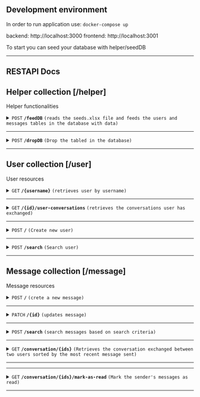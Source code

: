 ## Development environment

In order to run application use:
      `docker-compose up`


backend: http://localhost:3000
frontend: http://localhost:3001

To start you can seed your database with helper/seedDB


------------------------------------------------------------------------------------------
## RESTAPI Docs
## Helper collection [/helper]
Helper functionalities

<details>
 <summary>
      <code>POST</code> <code><b>/feedDB</b></code> 
      <code>(reads the seeds.xlsx file and feeds the users and messages tables in the database with data)</code>
</summary>

##### Responses

> | http code     | content-type                      | response                                                            |
> |---------------|-----------------------------------|---------------------------------------------------------------------|
> | `200`         | `application/json`        | `{"messages": "Messages created", "users": "Users created"}`                                |
> | `400`         | `application/json`                | `{"error": "Error message"}`                            |

##### Example

> 
>  http://localhost:3000/helper/feedDB
> 

</details>

------------------------------------------------------------------------------------------------------------------------------------------------------------------------------------------

<details>
 <summary>
      <code>POST</code> <code><b>/dropDB</b></code> 
      <code>(Drop the tabled in the database)</code>
</summary>

##### Responses

> | http code     | content-type                      | response                                                            |
> |---------------|-----------------------------------|---------------------------------------------------------------------|
> | `200`         | `application/json`        | `{"description": "DROP OK"}`                                |
> | `400`         | `application/json`                | `{"error": "Error message"}`                            |

##### Example

> 
>  http://localhost:3000/helper/dropDB
> 

</details>

------------------------------------------------------------------------------------------------------------------------------------------------------------------------------------------


## User collection [/user]
User resources

<details>
 <summary>
      <code>GET</code> <code><b>/{username}</b></code> 
      <code>(retrieves user by username)</code>
</summary>

##### Parameters

> | name      |  type     | data type               | description                                                           |
> |-----------|-----------|-------------------------|-----------------------------------------------------------------------|
> | username      |  required | string   | username of user  |

##### Responses

> | http code     | content-type                      | response                                                            |
> |---------------|-----------------------------------|---------------------------------------------------------------------|
> | `200`         | `application/json`        | `{"id": 1, "firstname": "Marios", "lastname": "Pats", "username": "marios", "gender": "Male", "birthday": "2000-01-01"}`                                |
> | `400`         | `application/json`                | `{"error": "Error message"}`                            |

##### Example

> 
>  http://localhost:3000/user/marios
> 

</details>

----------------------------------------------------------------------------------------------------------

<details>
 <summary>
      <code>GET</code> <code><b>/{id}/user-conversations</b></code> 
      <code>(retrieves the conversations user has exchanged)</code>
</summary>

##### Parameters

> | name      |  type     | data type               | description                                                           |
> |-----------|-----------|-------------------------|-----------------------------------------------------------------------|
> | id      |  required |    | id of user |

##### Query params

> | name      |  type     | data type               | description                                                           |
> |-----------|-----------|-------------------------|-----------------------------------------------------------------------|
> | fields      |  optional | string seperated with comma(,)   | fields of message object  |
>| limit      |  optional | boolean true/false   | limit the request to only include one message |

##### Responses

> | http code     | content-type                      | response                                                            |
> |---------------|-----------------------------------|---------------------------------------------------------------------|
> | `200`         | `application/json`        | `[]UserModel`                                |
> | `400`         | `application/json`                | `{"error": "Error message"}`                            |

##### Example

> http://localhost:3000/user/1/user-conversations
>
>  http://localhost:3000/user/1/user-conversations?fields=seen,content&limit=true
>

</details>

--------------------------------------------------------------------------------------------------------------

<details>
 <summary>
      <code>POST</code> <code><b>/</b></code> 
      <code>(Create new user)</code>
</summary>

##### Request body (json)

> | name      |  type     | data type               | description                                                           |
> |-----------|-----------|-------------------------|-----------------------------------------------------------------------|
> | firstname   |  required | string | Firstname  |
> | lastname   |  required | string | Lastname  |
> | username   |  required | string | Username  |
> | gender   |  optional | enum(N/A, Male, Female) (default N/A) | Gender  |
> | birthday   |  required | date format (yyyy-mm-dd) | Birthday  |


##### Responses

> | http code     | content-type                      | response                                                            |
> |---------------|-----------------------------------|---------------------------------------------------------------------|
> | `201`         | `application/json`        | `{}UserModel`                                |
> | `400`         | `application/json`                | `{"error": "Error message"}`                            |

##### Example

> 
>  http://localhost:3000/user
> ```javascript
>{ firstname: "Marios", lastname: "Pats", username: "marios", birthday: "2000-01-01", gender: "Male"}
>```

</details>

--------------------------------------------------------------------------------------------------------------

<details>
 <summary>
      <code>POST</code> <code><b>/search</b></code> 
      <code>(Search user)</code>
</summary>

##### Request body (json)

> | name      |  type     | data type               | description                                                           |
> |-----------|-----------|-------------------------|-----------------------------------------------------------------------|
> | firstname   |  optional | string | Firstname to search  |
> | lastname   |  optional | string | Lastname to search  |
> | username   |  optional | string | Username to search  |
> | gender   |  optional | enum(N/A, Male, Female) (default N/A) | Gender  |
> | birthday   |  optional | date format (yyyy-mm-dd) | Birthday  |


##### Responses

> | http code     | content-type                      | response                                                            |
> |---------------|-----------------------------------|---------------------------------------------------------------------|
> | `200`         | `application/json`        | `[]UserModel`                                |
> | `400`         | `application/json`                | `{"error": "Error message"}`                            |

##### Example

> 
>  http://localhost:3000/user
> ```javascript
>{ firstname: "Marios", lastname: "Pats"}
>```

</details>

--------------------------------------------------------------------------------------------------------------


## Message collection [/message]
Message resources

<details>
 <summary>
      <code>POST</code> <code><b>/</b></code> 
      <code>(crete a new message)</code>
</summary>

##### Request body (json)

> | name      |  type     | data type               | description                                                           |
> |-----------|-----------|-------------------------|-----------------------------------------------------------------------|
> | content   |  required | string | Message content  |
> | sender   |  required | number | user id of the sender  |
> | receiver   |  required | number | user id of the receiver  |
> | seen   |  optional default(false) | boolean | if the message is seen  |

##### Responses

> | http code     | content-type                      | response                                                            |
> |---------------|-----------------------------------|---------------------------------------------------------------------|
> | `201`         | `application/json`        | `{}MessageModel`                                |
> | `400`         | `application/json`                | `{"error": "Error message"}`                            |

##### Example

> 
>  http://localhost:3000/message
> ```javascript
>{ content: "New message", sender: 1, receiver: 2, seen: false }
>```

</details>

----------------------------------------------------------------------------------------------------------

<details>
 <summary>
      <code>PATCH</code> <code><b>/{id}</b></code> 
      <code>(updates message)</code>
</summary>

##### Parameters

> | name      |  type     | data type               | description                                                           |
> |-----------|-----------|-------------------------|-----------------------------------------------------------------------|
> | id      |  required |    | id of message |

##### Request body (json)

> | name      |  type     | data type               | description                                                           |
> |-----------|-----------|-------------------------|-----------------------------------------------------------------------|
> | content   |  optional | string | Message content  |
> | sender   |  optional | number | user id of the sender  |
> | receiver   |  optional | number | user id of the receiver  |
 | seen   |  optional | boolean | if the message is seen  |

##### Responses

> | http code     | content-type                      | response                                                            |
> |---------------|-----------------------------------|---------------------------------------------------------------------|
> | `200`         | `application/json`        | `{}MessageModel`                                |
> | `400`         | `application/json`                | `{"error": "Error message"}`                            |

##### Example

> 
>  http://localhost:3000/message/1
> ```javascript
>{ content: "New message", sender: 1, receiver: 2 }
>```

</details>


----------------------------------------------------------------------------------------------------------

<details>
 <summary>
      <code>POST</code> <code><b>/search</b></code> 
      <code>(search messages based on search criteria)</code>
</summary>

##### Request body (json)

> | name      |  type     | data type               | description                                                           |
> |-----------|-----------|-------------------------|-----------------------------------------------------------------------|
>| id   |  optional | number | id of message  |
> | content   |  optional | string | Message content  |
> | sender   |  optional | number | user id of the sender  |
> | receiver   |  optional | number | user id of the receiver  |
> | seen   |  optional | boolean | if the message is seen  |

##### Responses

> | http code     | content-type                      | response                                                            |
> |---------------|-----------------------------------|---------------------------------------------------------------------|
> | `200`         | `application/json`        | `[]MessageModel`                                |
> | `400`         | `application/json`                | `{"error": "Error message"}`                            |

##### Example

> 
>  http://localhost:3000/message/search
> ```javascript
>{ content: "New message" }
>```

</details>

--------------------------------------------------------------------------------------------------------------

<details>
 <summary>
      <code>GET</code> <code><b>/conversation/{ids}</b></code> 
      <code>(Retrieves the conversation exchanged between two users sorted by the most recent message sent)</code>
</summary>

##### Parameters

> | name      |  type     | data type               | description                                                           |
> |-----------|-----------|-------------------------|-----------------------------------------------------------------------|
> | ids      |  required |  string (seperate(,))  | user ids seperated with comma |


##### Responses

> | http code     | content-type                      | response                                                            |
> |---------------|-----------------------------------|---------------------------------------------------------------------|
> | `200`         | `application/json`        | `[]MessageModel`                                |
> | `400`         | `application/json`                | `{"error": "Error message"}`                            |

##### Example

> 
>  http://localhost:3000/message/conversation/1,2
>

</details>

--------------------------------------------------------------------------------------------------------------

--------------------------------------------------------------------------------------------------------------

<details>
 <summary>
      <code>GET</code> <code><b>/conversation/{ids}/mark-as-read</b></code> 
      <code>(Mark the sender's messages as read)</code>
</summary>

##### Parameters

> | name      |  type     | data type               | description                                                           |
> |-----------|-----------|-------------------------|-----------------------------------------------------------------------|
> | ids      |  required |  string (seperate(,))  | message ids (id1: receiver,id2: sender) seperated with comma |


##### Responses

> | http code     | content-type                      | response                                                            |
> |---------------|-----------------------------------|---------------------------------------------------------------------|
> | `200`         | `application/json`        | `[]Number`                                |
> | `400`         | `application/json`                | `{"error": "Error message"}`                            |

##### Example

> 
>  http://localhost:3000/conversation/1,2/mark-as-read
>

</details>

--------------------------------------------------------------------------------------------------------------